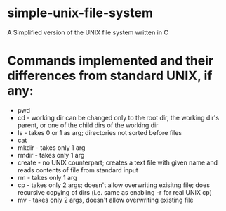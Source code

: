 # simple-unix-file-system
A Simplified version of the UNIX file system written in C

# Commands implemented and their differences from standard UNIX, if any:
+ pwd
+ cd - working dir can be changed only to the root dir, the working dir's parent, or one of the child dirs of the working dir
+ ls - takes 0 or 1 as arg; directories not sorted before files
+ cat
+ mkdir - takes only 1 arg
+ rmdir - takes only 1 arg
+ create - no UNIX counterpart; creates a text file with given name and reads contents of file from standard input
+ rm - takes only 1 arg
+ cp - takes only 2 args; doesn't allow overwriting exisitng file; does recursive copying of dirs (i.e. same as enabling -r for real UNIX cp)
+ mv - takes only 2 args, doesn't allow overwriting existing file
